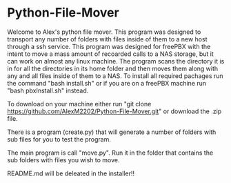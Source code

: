 # Python-File-Mover

Welcome to Alex's python file mover. This program was designed to transport any number of folders with files inside of them to a new host through a ssh service.
This program was designed for freePBX with the intent to move a mass amount of recoarded calls to a NAS storage, but it can work on almost any linux machine.
The program scans the directory it is in for all the directories in its home folder and then moves them along with any and all files inside of them to a NAS.
To install all required pachages run the command "bash install.sh" or if you are on a freePBX machine run "bash pbxInstall.sh" instead.

To download on your machine either run "git clone https://github.com/AlexM2202/Python-File-Mover.git" or download the .zip file.

There is a program (create.py) that will generate a number of folders with sub files for you to test the program.

The main program is call "move.py". Run it in the folder that contains the sub folders with files you wish to move.

README.md will be deleated in the installer!!

